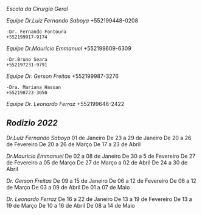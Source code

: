 *Escala da Cirurgia Geral*

*Equipe Dr.Luiz Fernando Saboya* 
+552199448-0208

    -Dr. Fernando Fontoura
    +552199917-9174

*Equipe Dr.Mauricio Emmanuel*
+552199609-6309

    -Dr.Bruno Seara
    +552197231-9791

*Equipe Dr. Gerson Freitas*
+552199987-3276

    -Dra. Mariana Hassan 
    +552198723-3050
    
*Equipe Dr. Leonardo Ferraz*
+552199646-2422

*Rodizio 2022*
------------------------

*Dr.Luiz Fernando Saboya*
01 de Janeiro
De 23 a 29 de Janeiro
De 20 a 26 de Fevereiro
De 20 a 26 de Março
De 17 a 23 de Abril


*Dr.Mauricio Emmanuel*
De 02 a 08 de Janeiro
De 30 a 5 de Fevereiro
De 27 de Fevereiro a 05 de Março
De 27 de Março a 02 de Abril
De 24 a 30 de Abril

*Dr. Gerson Freitas*
De 09 a 15 de Janeiro
De 06 a 12 de Fevereiro
De 06 a 12 de Março
De 03 a 09 de Abril
De 01 a 07 de Maio

*Dr. Leonardo Ferraz*
De 16 a 22 de Janeiro
De 13 a 19 de Fevereiro
De 13 a 19 de Março
De 10 a 16 de Abril
De 08 a 14 de Maio

